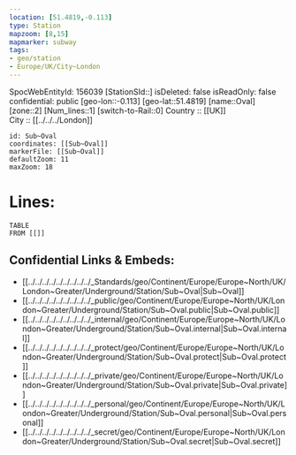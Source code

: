 ```yaml
---
location: [51.4819,-0.113] 
type: Station 
mapzoom: [8,15] 
mapmarker: subway 
tags:
- geo/station
- Europe/UK/City~London
---
```

SpocWebEntityId: 156039
[StationSId::] 
isDeleted: false
isReadOnly: false
confidential: public
[geo-lon::-0.113] 
[geo-lat::51.4819] 
[name::Oval] 
[zone::2] 
[Num_lines::1] 
[switch-to-Rail::0] 
Country :: [[UK]]  
City :: [[../../../London]]  


```leaflet
id: Sub~Oval
coordinates: [[Sub~Oval]] 
markerFile: [[Sub~Oval]] 
defaultZoom: 11 
maxZoom: 18
```


# Lines: 
```dataview
TABLE 
FROM [[]] 
```

## Confidential Links & Embeds: 
- [[../../../../../../../../../_Standards/geo/Continent/Europe/Europe~North/UK/London~Greater/Underground/Station/Sub~Oval|Sub~Oval]] 
- [[../../../../../../../../../_public/geo/Continent/Europe/Europe~North/UK/London~Greater/Underground/Station/Sub~Oval.public|Sub~Oval.public]] 
- [[../../../../../../../../../_internal/geo/Continent/Europe/Europe~North/UK/London~Greater/Underground/Station/Sub~Oval.internal|Sub~Oval.internal]] 
- [[../../../../../../../../../_protect/geo/Continent/Europe/Europe~North/UK/London~Greater/Underground/Station/Sub~Oval.protect|Sub~Oval.protect]] 
- [[../../../../../../../../../_private/geo/Continent/Europe/Europe~North/UK/London~Greater/Underground/Station/Sub~Oval.private|Sub~Oval.private]] 
- [[../../../../../../../../../_personal/geo/Continent/Europe/Europe~North/UK/London~Greater/Underground/Station/Sub~Oval.personal|Sub~Oval.personal]] 
- [[../../../../../../../../../_secret/geo/Continent/Europe/Europe~North/UK/London~Greater/Underground/Station/Sub~Oval.secret|Sub~Oval.secret]] 

